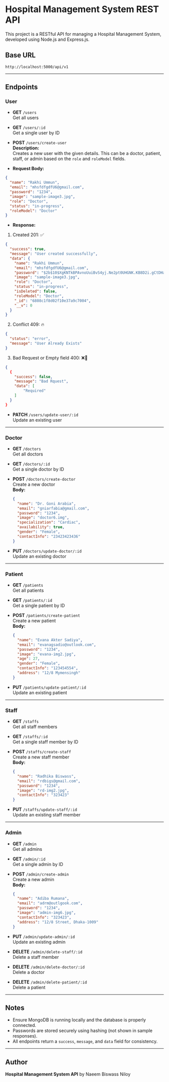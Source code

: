 # Hospital Management System REST API

This project is a RESTful API for managing a Hospital Management System, developed using Node.js and Express.js.

## Base URL

```
http://localhost:5000/api/v1
```

---

## Endpoints

### User

- **GET** `/users`  
  Get all users

- **GET** `/users/:id`  
  Get a single user by ID

- **POST** `/users/create-user`  
   **Description:**  
  Creates a new user with the given details. This can be a doctor, patient, staff, or admin based on the `role` and `roleModel` fields.

- **Request Body:**

```json
{
  "name": "Rakhi Ummun",
  "email": "mhsfdfgdfU6@gmail.com",
  "password": "1234",
  "image": "sample-image3.jpg",
  "role": "Doctor",
  "status": "in-progress",
  "roleModel": "Doctor"
}
```

 - **Response:**
1. Created 201: ✅

```json
{
  "success": true,
  "message": "User created successfully",
  "data": {
    "name": "Rakhi Ummun",
    "email": "mhsfdfgdfU6@gmail.com",
    "password": "$2b$10$XgKNTkBPAvnoUuiBvS4yj.Ne2pt0UHGNK.KB8D2i.gCtDHajmroZC",
    "image": "sample-image3.jpg",
    "role": "Doctor",
    "status": "in-progress",
    "isDeleted": false,
    "roleModel": "Doctor",
    "_id": "6808c1f8d02f10e37a9c7004",
    "__v": 0
  }
}
```

2. Conflict 409: 🔥
```json
{
  "status": "error",
  "message": "User Already Exists"
}
```

3. Bad Request or Empty field 400: ❌🚫
```json
{
  {
    "success": false,
    "message": "Bad Rquest",
    "data": [
        "Required"
    ]
  }
}
```

- **PATCH** `/users/update-user/:id`  
  Update an existing user

---

### Doctor

- **GET** `/doctors`  
  Get all doctors

- **GET** `/doctors/:id`  
  Get a single doctor by ID

- **POST** `/doctors/create-doctor`  
  Create a new doctor  
  **Body:**

  ```json
  {
    "name": "Dr. Goni Arabia",
    "email": "gniarfabia@gmail.com",
    "password": "1234",
    "image": "doctor6.img",
    "specialization": "Cardiac",
    "availability": true,
    "gender": "Female",
    "contactInfo": "23423423436"
  }
  ```

- **PUT** `/doctors/update-doctor/:id`  
  Update an existing doctor

---

### Patient

- **GET** `/patients`  
  Get all patients

- **GET** `/patients/:id`  
  Get a single patient by ID

- **POST** `/patients/create-patient`  
  Create a new patient  
  **Body:**

  ```json
  {
    "name": "Evana Akter Sadiya",
    "email": "evanagsadio@outlook.com",
    "password": "1234",
    "image": "evana-img2.jpg",
    "age": 27,
    "gender": "Female",
    "contactInfo": "123454554",
    "address": "12/8 Mymensingh"
  }
  ```

- **PUT** `/patients/update-patient/:id`  
  Update an existing patient

---

### Staff

- **GET** `/staffs`  
  Get all staff members

- **GET** `/staffs/:id`  
  Get a single staff member by ID

- **POST** `/staffs/create-staff`  
  Create a new staff member  
  **Body:**

  ```json
  {
    "name": "Radhika Biswass",
    "email": "rdbigs@gmail.com",
    "password": "1234",
    "image": "rd-img2.jpg",
    "contactInfo": "323423"
  }
  ```

- **PUT** `/staffs/update-staff/:id`  
  Update an existing staff member

---

### Admin

- **GET** `/admin`  
  Get all admins

- **GET** `/admin/:id`  
  Get a single admin by ID

- **POST** `/admin/create-admin`  
  Create a new admin  
  **Body:**

  ```json
  {
    "name": "Adiba Rumana",
    "email": "adrm@outlgook.com",
    "password": "1234",
    "image": "admin-img6.jpg",
    "contactInfo": "323423",
    "address": "12/8 Street, Dhaka-1009"
  }
  ```

- **PUT** `/admin/update-admin/:id`  
  Update an existing admin

- **DELETE** `/admin/delete-staff/:id`  
  Delete a staff member

- **DELETE** `/admin/delete-doctor/:id`  
  Delete a doctor

- **DELETE** `/admin/delete-patient/:id`  
  Delete a patient

---

## Notes

- Ensure MongoDB is running locally and the database is properly connected.
- Passwords are stored securely using hashing (not shown in sample responses).
- All endpoints return a `success`, `message`, and `data` field for consistency.

---

## Author

**Hospital Management System API** by Naeem Biswass Niloy
